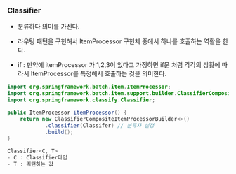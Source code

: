 ### Classifier 
- 분류하다 의미를 가진다.
- 라우팅 패턴을 구현해서 ItemProcessor 구현체 중에서 하나를 호출하는 역활을 한다.

- if : 만약에 itemProcessor 가 1,2,3이 있다고 가정하면 if문 처럼 각각의 상황에 따라서 ItemProcessor를 특정해서 호출하는 것을 의미한다.

```java
import org.springframework.batch.item.ItemProcessor;
import org.springframework.batch.item.support.builder.ClassifierCompositeItemProcessorBuilder;
import org.springframework.classify.Classifier;

public ItemProcessor itemProcessor() {
    return new ClassifierCompositeItemProcessorBuilder<>()
            .classifier(Classifer) // 분류자 설정
            .build();
}

Classifier<C, T>
- C : Classifier타입
- T : 리턴하는 값
```